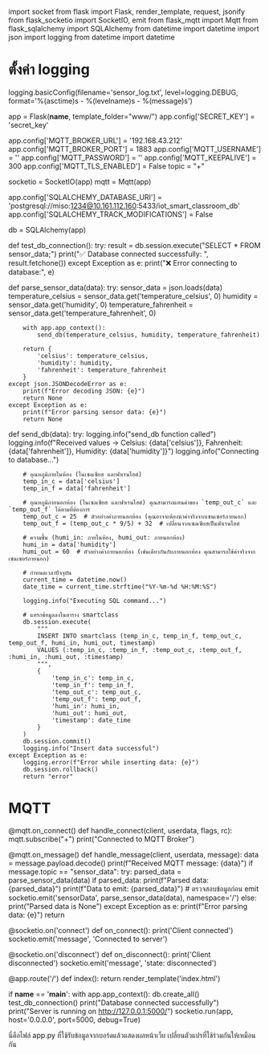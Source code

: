 import socket
from flask import Flask, render_template, request, jsonify
from flask_socketio import SocketIO, emit
from flask_mqtt import Mqtt
from flask_sqlalchemy import SQLAlchemy
from datetime import datetime
import json
import logging
from datetime import datetime

# ตั้งค่า logging
logging.basicConfig(filename='sensor_log.txt', level=logging.DEBUG, format='%(asctime)s - %(levelname)s - %(message)s')

app = Flask(__name__, template_folder="www/")
app.config['SECRET_KEY'] = 'secret_key'

app.config['MQTT_BROKER_URL'] = '192.168.43.212'
app.config['MQTT_BROKER_PORT'] = 1883
app.config['MQTT_USERNAME'] = ''
app.config['MQTT_PASSWORD'] = ''
app.config['MQTT_KEEPALIVE'] = 300
app.config['MQTT_TLS_ENABLED'] = False
topic = "+"

socketio = SocketIO(app)
mqtt = Mqtt(app)

app.config['SQLALCHEMY_DATABASE_URI'] = 'postgresql://miso:1234@10.161.112.160:5433/iot_smart_classroom_db'
app.config['SQLALCHEMY_TRACK_MODIFICATIONS'] = False

db = SQLAlchemy(app)

def test_db_connection():
    try:
        result = db.session.execute("SELECT * FROM sensor_data;")
        print("✅ Database connected successfully: ", result.fetchone())
    except Exception as e:
        print("❌ Error connecting to database:", e)

def parse_sensor_data(data):
    try:
        sensor_data = json.loads(data)
        temperature_celsius = sensor_data.get('temperature_celsius', 0)
        humidity = sensor_data.get('humidity', 0)
        temperature_fahrenheit = sensor_data.get('temperature_fahrenheit', 0)

        with app.app_context():
            send_db(temperature_celsius, humidity, temperature_fahrenheit)

        return {
            'celsius': temperature_celsius,
            'humidity': humidity,
            'fahrenheit': temperature_fahrenheit
        }
    except json.JSONDecodeError as e:
        print(f"Error decoding JSON: {e}")
        return None
    except Exception as e:
        print(f"Error parsing sensor data: {e}")
        return None

def send_db(data):
    try:
        logging.info("send_db function called")
        logging.info(f"Received values -> Celsius: {data['celsius']}, Fahrenheit: {data['fahrenheit']}, Humidity: {data['humidity']}")
        logging.info("Connecting to database...")

        # อุณหภูมิภายในห้อง (ในเซลเซียส และฟาเรนไฮต์)
        temp_in_c = data['celsius']
        temp_in_f = data['fahrenheit']

        # อุณหภูมิภายนอกห้อง (ในเซลเซียส และฟาเรนไฮต์) คุณสามารถแทนค่าของ `temp_out_c` และ `temp_out_f` ได้ตามที่ต้องการ
        temp_out_c = 25  # ตัวอย่างค่าภายนอกห้อง (คุณอาจจะต้องนำค่าจริงจากเซนเซอร์ภายนอก)
        temp_out_f = (temp_out_c * 9/5) + 32  # เปลี่ยนจากเซลเซียสเป็นฟาเรนไฮต์

        # ความชื้น (humi_in: ภายในห้อง, humi_out: ภายนอกห้อง)
        humi_in = data['humidity']
        humi_out = 60  # ตัวอย่างค่าภายนอกห้อง (เช่นเดียวกันกับภายนอกห้อง คุณสามารถใช้ค่าจริงจากเซนเซอร์ภายนอก)

        # กำหนดเวลาปัจจุบัน
        current_time = datetime.now()
        date_time = current_time.strftime("%Y-%m-%d %H:%M:%S")

        logging.info("Executing SQL command...")

        # แทรกข้อมูลลงในตาราง smartclass
        db.session.execute(
            """
            INSERT INTO smartclass (temp_in_c, temp_in_f, temp_out_c, temp_out_f, humi_in, humi_out, timestamp)
            VALUES (:temp_in_c, :temp_in_f, :temp_out_c, :temp_out_f, :humi_in, :humi_out, :timestamp)
            """,
            {
                'temp_in_c': temp_in_c,
                'temp_in_f': temp_in_f,
                'temp_out_c': temp_out_c,
                'temp_out_f': temp_out_f,
                'humi_in': humi_in,
                'humi_out': humi_out,
                'timestamp': date_time
            }
        )
        db.session.commit()
        logging.info("Insert data successful")
    except Exception as e:
        logging.error(f"Error while inserting data: {e}")
        db.session.rollback()
        return "error"

# MQTT
@mqtt.on_connect()
def handle_connect(client, userdata, flags, rc):
    mqtt.subscribe("+")
    print("Connected to MQTT Broker")

@mqtt.on_message()
def handle_message(client, userdata, message):
    data = message.payload.decode()
    print(f"Received MQTT message: {data}")
    if message.topic == "sensor_data":
        try:
            parsed_data = parse_sensor_data(data)
            if parsed_data:
                print(f"Parsed data: {parsed_data}")
                print(f"Data to emit: {parsed_data}")  # ตรวจสอบข้อมูลก่อน emit
                socketio.emit('sensorData', parse_sensor_data(data), namespace='/')
            else:
                print("Parsed data is None")
        except Exception as e:
            print(f"Error parsing data: {e}")
            return

@socketio.on('connect')
def on_connect():
    print('Client connected')
    socketio.emit('message', 'Connected to server')

@socketio.on('disconnect')
def on_disconnect():
    print('Client disconnected')
    socketio.emit('message', 'state: disconnected')

@app.route('/')
def index():
    return render_template('index.html')

if __name__ == '__main__':
    with app.app_context():
        db.create_all()
        test_db_connection()
        print("Database connected successfully")
    print("Server is running on http://127.0.0.1:5000/")
    socketio.run(app, host='0.0.0.0', port=5000, debug=True)

นี่คือไฟล์ app.py ที่ใช้รับข้อมูลจากบอร์ดแล้วแสดงผลหน้าเว็บ
เปลี่ยนตัวแปรที่ใช้ร่วมกันให้เหมือนกัน
